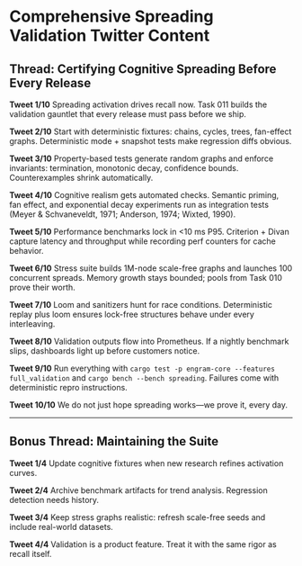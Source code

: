 # Comprehensive Spreading Validation Twitter Content

## Thread: Certifying Cognitive Spreading Before Every Release

**Tweet 1/10**
Spreading activation drives recall now. Task 011 builds the validation gauntlet that every release must pass before we ship.

**Tweet 2/10**
Start with deterministic fixtures: chains, cycles, trees, fan-effect graphs. Deterministic mode + snapshot tests make regression diffs obvious.

**Tweet 3/10**
Property-based tests generate random graphs and enforce invariants: termination, monotonic decay, confidence bounds. Counterexamples shrink automatically.

**Tweet 4/10**
Cognitive realism gets automated checks. Semantic priming, fan effect, and exponential decay experiments run as integration tests (Meyer & Schvaneveldt, 1971; Anderson, 1974; Wixted, 1990).

**Tweet 5/10**
Performance benchmarks lock in <10 ms P95. Criterion + Divan capture latency and throughput while recording perf counters for cache behavior.

**Tweet 6/10**
Stress suite builds 1M-node scale-free graphs and launches 100 concurrent spreads. Memory growth stays bounded; pools from Task 010 prove their worth.

**Tweet 7/10**
Loom and sanitizers hunt for race conditions. Deterministic replay plus loom ensures lock-free structures behave under every interleaving.

**Tweet 8/10**
Validation outputs flow into Prometheus. If a nightly benchmark slips, dashboards light up before customers notice.

**Tweet 9/10**
Run everything with `cargo test -p engram-core --features full_validation` and `cargo bench --bench spreading`. Failures come with deterministic repro instructions.

**Tweet 10/10**
We do not just hope spreading works—we prove it, every day.

---

## Bonus Thread: Maintaining the Suite

**Tweet 1/4**
Update cognitive fixtures when new research refines activation curves.

**Tweet 2/4**
Archive benchmark artifacts for trend analysis. Regression detection needs history.

**Tweet 3/4**
Keep stress graphs realistic: refresh scale-free seeds and include real-world datasets.

**Tweet 4/4**
Validation is a product feature. Treat it with the same rigor as recall itself.

